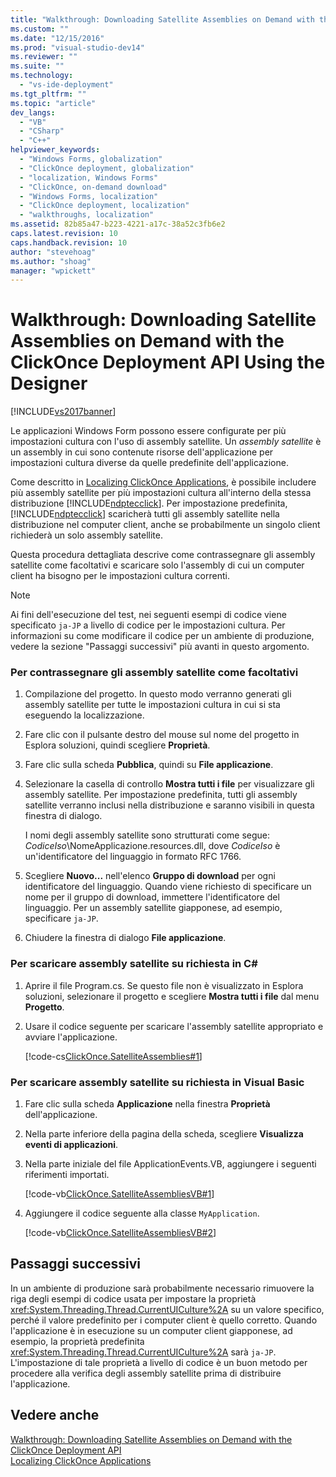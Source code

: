 ```yaml
---
title: "Walkthrough: Downloading Satellite Assemblies on Demand with the ClickOnce Deployment API Using the Designer | Microsoft Docs"
ms.custom: ""
ms.date: "12/15/2016"
ms.prod: "visual-studio-dev14"
ms.reviewer: ""
ms.suite: ""
ms.technology: 
  - "vs-ide-deployment"
ms.tgt_pltfrm: ""
ms.topic: "article"
dev_langs: 
  - "VB"
  - "CSharp"
  - "C++"
helpviewer_keywords: 
  - "Windows Forms, globalization"
  - "ClickOnce deployment, globalization"
  - "localization, Windows Forms"
  - "ClickOnce, on-demand download"
  - "Windows Forms, localization"
  - "ClickOnce deployment, localization"
  - "walkthroughs, localization"
ms.assetid: 82b85a47-b223-4221-a17c-38a52c3fb6e2
caps.latest.revision: 10
caps.handback.revision: 10
author: "stevehoag"
ms.author: "shoag"
manager: "wpickett"
---
```

# Walkthrough: Downloading Satellite Assemblies on Demand with the ClickOnce Deployment API Using the Designer
[!INCLUDE[vs2017banner](../code-quality/includes/vs2017banner.md)]

Le applicazioni Windows Form possono essere configurate per più impostazioni cultura con l'uso di assembly satellite.  Un *assembly satellite* è un assembly in cui sono contenute risorse dell'applicazione per impostazioni cultura diverse da quelle predefinite dell'applicazione.  
  
 Come descritto in [Localizing ClickOnce Applications](../deployment/localizing-clickonce-applications.md), è possibile includere più assembly satellite per più impostazioni cultura all'interno della stessa distribuzione [!INCLUDE[ndptecclick](../deployment/includes/ndptecclick_md.md)].  Per impostazione predefinita, [!INCLUDE[ndptecclick](../deployment/includes/ndptecclick_md.md)] scaricherà tutti gli assembly satellite nella distribuzione nel computer client, anche se probabilmente un singolo client richiederà un solo assembly satellite.  
  
 Questa procedura dettagliata descrive come contrassegnare gli assembly satellite come facoltativi e scaricare solo l'assembly di cui un computer client ha bisogno per le impostazioni cultura correnti.  
  
> [!NOTE]
>  Ai fini dell'esecuzione del test, nei seguenti esempi di codice viene specificato `ja-JP` a livello di codice per le impostazioni cultura.  Per informazioni su come modificare il codice per un ambiente di produzione, vedere la sezione "Passaggi successivi" più avanti in questo argomento.  
  
### Per contrassegnare gli assembly satellite come facoltativi  
  
1.  Compilazione del progetto.  In questo modo verranno generati gli assembly satellite per tutte le impostazioni cultura in cui si sta eseguendo la localizzazione.  
  
2.  Fare clic con il pulsante destro del mouse sul nome del progetto in Esplora soluzioni, quindi scegliere **Proprietà**.  
  
3.  Fare clic sulla scheda **Pubblica**, quindi su **File applicazione**.  
  
4.  Selezionare la casella di controllo **Mostra tutti i file** per visualizzare gli assembly satellite.  Per impostazione predefinita, tutti gli assembly satellite verranno inclusi nella distribuzione e saranno visibili in questa finestra di dialogo.  
  
     I nomi degli assembly satellite sono strutturati come segue: *CodiceIso*\\NomeApplicazione.resources.dll, dove *CodiceIso* è un'identificatore del linguaggio in formato RFC 1766.  
  
5.  Scegliere **Nuovo...** nell'elenco **Gruppo di download** per ogni identificatore del linguaggio.  Quando viene richiesto di specificare un nome per il gruppo di download, immettere l'identificatore del linguaggio.  Per un assembly satellite giapponese, ad esempio, specificare `ja-JP`.  
  
6.  Chiudere la finestra di dialogo **File applicazione**.  
  
### Per scaricare assembly satellite su richiesta in C\#  
  
1.  Aprire il file Program.cs.  Se questo file non è visualizzato in Esplora soluzioni, selezionare il progetto e scegliere **Mostra tutti i file** dal menu **Progetto**.  
  
2.  Usare il codice seguente per scaricare l'assembly satellite appropriato e avviare l'applicazione.  
  
     [!code-cs[ClickOnce.SatelliteAssemblies#1](../deployment/codesnippet/CSharp/walkthrough-downloading-satellite-assemblies-on-demand-with-the-clickonce-deployment-api-using-the-designer_1.cs)]  
  
### Per scaricare assembly satellite su richiesta in Visual Basic  
  
1.  Fare clic sulla scheda **Applicazione** nella finestra **Proprietà** dell'applicazione.  
  
2.  Nella parte inferiore della pagina della scheda, scegliere **Visualizza eventi di applicazioni**.  
  
3.  Nella parte iniziale del file ApplicationEvents.VB, aggiungere i seguenti riferimenti importati.  
  
     [!code-vb[ClickOnce.SatelliteAssembliesVB#1](../deployment/codesnippet/VisualBasic/walkthrough-downloading-satellite-assemblies-on-demand-with-the-clickonce-deployment-api-using-the-designer_2.vb)]  
  
4.  Aggiungere il codice seguente alla classe `MyApplication`.  
  
     [!code-vb[ClickOnce.SatelliteAssembliesVB#2](../deployment/codesnippet/VisualBasic/walkthrough-downloading-satellite-assemblies-on-demand-with-the-clickonce-deployment-api-using-the-designer_3.vb)]  
  
## Passaggi successivi  
 In un ambiente di produzione sarà probabilmente necessario rimuovere la riga degli esempi di codice usata per impostare la proprietà <xref:System.Threading.Thread.CurrentUICulture%2A> su un valore specifico, perché il valore predefinito per i computer client è quello corretto.  Quando l'applicazione è in esecuzione su un computer client giapponese, ad esempio, la proprietà predefinita <xref:System.Threading.Thread.CurrentUICulture%2A> sarà `ja-JP`.  L'impostazione di tale proprietà a livello di codice è un buon metodo per procedere alla verifica degli assembly satellite prima di distribuire l'applicazione.  
  
## Vedere anche  
 [Walkthrough: Downloading Satellite Assemblies on Demand with the ClickOnce Deployment API](../deployment/walkthrough-downloading-satellite-assemblies-on-demand-with-the-clickonce-deployment-api.md)   
 [Localizing ClickOnce Applications](../deployment/localizing-clickonce-applications.md)